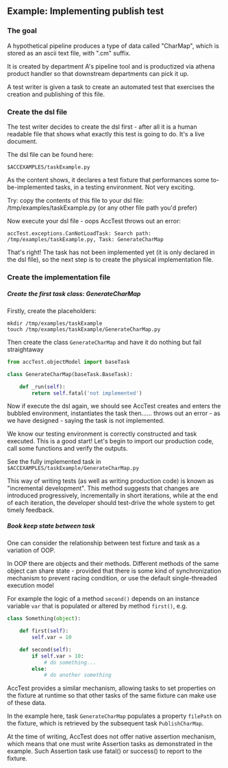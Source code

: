 Example: Implementing publish test
----------------------------------

### The goal ###

A hypothetical pipeline produces a type of data called
"CharMap", which is stored as an ascii text file, with ".cm" suffix.

It is created by department A's pipeline tool and is productized via athena
product handler so that downstream departments can pick it up.

A test writer is given a task to create an automated test that
exercises the creation and publishing of this file.


### Create the dsl file ###

The test writer decides to create the dsl first - after all it is
a human readable file that shows what exactly this test is going to do.
It's a live document.

The dsl file can be found here:

```
$ACCEXAMPLES/taskExample.py
```

As the content shows, it declares a test fixture that
performances some to-be-implemented tasks, in a testing environment.
Not very exciting.

Try: copy the contents of this file to your dsl file: /tmp/examples/taskExample.py (or any other file path you'd prefer)

Now execute your dsl file - oops AccTest throws out an error:

```
accTest.exceptions.CanNotLoadTask: Search path: /tmp/examples/taskExample.py, Task: GenerateCharMap
```

That's right! The task has not been implemented yet (it is only declared in the dsl file), so the next step is to create
the physical implementation file.

### Create the implementation file ###

##### Create the first task class: GenerateCharMap

Firstly, create the placeholders:

```
mkdir /tmp/examples/taskExample
touch /tmp/examples/taskExample/GenerateCharMap.py
```

Then create the class ```GenerateCharMap``` and have it do nothing but fail straightaway

```python
from accTest.objectModel import baseTask

class GenerateCharMap(baseTask.BaseTask):

    def _run(self):
        return self.fatal('not implemented')
```

Now if execute the dsl again, we should see AccTest creates and enters the bubbled environment, instantiates the task
 then...... throws out an error - as we have designed - saying the task is not implemented.

We know our testing environment is correctly constructed and task executed. This is a good start! Let's begin to
import our production code, call some functions and verify the outputs.

See the fully implemented task in ```$ACCEXAMPLES/taskExample/GenerateCharMap.py```

This way of writing tests (as well as writing production code) is known as "incremental development". This method
suggests that changes are introduced progressively, incrementally in short iterations, while at the end of each
iteration, the developer should test-drive the whole system to get timely feedback.

##### Book keep state between task

One can consider the relationship between test fixture and task as a variation of OOP.

In OOP there are objects and their methods. Different methods of the same object can share state - provided that there
 is some kind of synchronization mechanism to prevent racing condition, or use the default single-threaded execution model

For example the logic of a method ```second()```
depends on an instance variable ```var``` that is populated or altered by method ```first()```, e.g.

```python
class Something(object):

    def first(self):
        self.var = 10

    def second(self):
        if self.var > 10:
            # do something...
        else:
            # do another something
```

AccTest provides a similar mechanism, allowing tasks to set properties on the fixture at runtime so that other tasks
 of the same fixture can make use of these data.

In the example here, task ```GenerateCharMap``` populates a property ```filePath``` on the fixture, which is retrieved
by the subsequent task ```PublishCharMap```.

At the time of writing, AccTest does not offer native assertion mechanism, which means that one must write Assertion
tasks as demonstrated in the example. Such Assertion task use fatal() or success() to report to the fixture.
